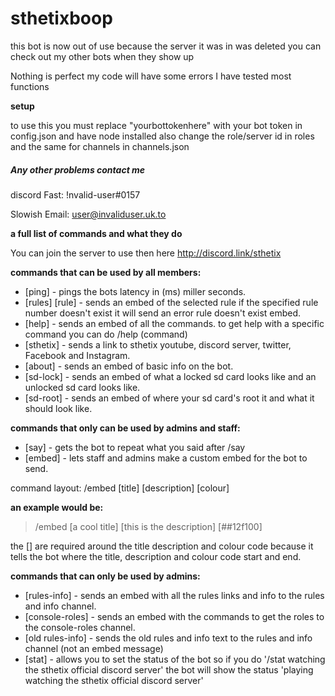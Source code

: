 # sthetixboop

this bot is now out of use because the server it was in was deleted you can check out my other bots when they show up

Nothing is perfect my code will have some errors I have tested most functions 

**setup**

to use this you must replace "yourbottokenhere" with your bot token in config.json and have node installed also change the role/server id in roles and the same for channels in channels.json

##### Any other problems contact me

discord Fast: !nvalid-user#0157

Slowish Email: user@invaliduser.uk.to



__**a full list of commands and what they do**__

You can join the server to use then here http://discord.link/sthetix

__commands that can be used by all members:__

- [ping] - pings the bots latency in (ms) miller seconds. 
- [rules] [rule] - sends an embed of the selected rule if the specified rule number doesn't exist it will send an error rule doesn't exist embed.
- [help] - sends an embed of all the commands. to get help with a specific command you can do /help (command)
- [sthetix] - sends a link to sthetix youtube, discord server, twitter, Facebook and Instagram. 
- [about] - sends an embed of basic info on the bot.
- [sd-lock] - sends an embed of what a locked sd card looks like and an unlocked sd card looks like.
- [sd-root] - sends an embed of where your sd card's root it and what it should look like.


__**commands that only can be used by admins and staff:**__

- [say] - gets the bot to repeat what you said after /say
- [embed] - lets staff and admins make a custom embed for the bot to send.

command layout:
/embed [title] [description] [colour]

__an example would be:__
>  /embed [a cool title] [this is the description] [##12f100]

the [] are required around the title description and colour code because it tells the bot where the title, description and colour code start and end.


__**commands that can only be used by admins:**__

- [rules-info] - sends an embed with all the rules links and info to the rules and info channel.
- [console-roles] - sends an embed with the commands to get the roles to the console-roles channel.
- [old rules-info] - sends the old rules and info text to the rules and info channel (not an embed message)
- [stat] - allows you to set the status of the bot so if you do '/stat watching the sthetix official discord server' the bot will show the status 'playing watching the sthetix official discord server'
